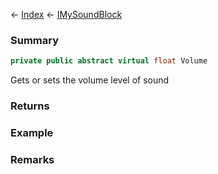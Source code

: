 ← [Index](Api-Index) ← [IMySoundBlock](SpaceEngineers.Game.ModAPI.Ingame.IMySoundBlock)

### Summary

```csharp
private public abstract virtual float Volume
```

Gets or sets the volume level of sound

### Returns

### Example

### Remarks


